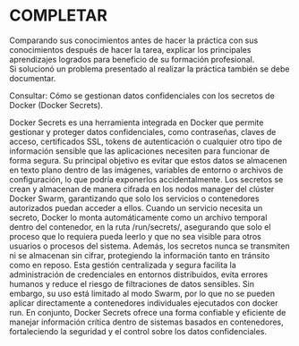 # COMPLETAR  
Comparando sus conocimientos antes de hacer la práctica con sus conocimientos después de hacer la tarea, explicar los principales aprendizajes logrados para beneficio de su formación profesional.  
Si solucionó un problema presentado al realizar la práctica también se debe documentar.

Consultar: Cómo se gestionan datos confidenciales con los secretos de Docker (Docker Secrets).

Docker Secrets es una herramienta integrada en Docker que permite gestionar y proteger datos confidenciales, como contraseñas, claves de acceso, certificados SSL, tokens de autenticación o cualquier otro tipo de información sensible que las aplicaciones necesiten para funcionar de forma segura. Su principal objetivo es evitar que estos datos se almacenen en texto plano dentro de las imágenes, variables de entorno o archivos de configuración, lo que podría exponerlos accidentalmente. Los secretos se crean y almacenan de manera cifrada en los nodos manager del clúster Docker Swarm, garantizando que solo los servicios o contenedores autorizados puedan acceder a ellos. Cuando un servicio necesita un secreto, Docker lo monta automáticamente como un archivo temporal dentro del contenedor, en la ruta /run/secrets/, asegurando que solo el proceso que lo requiera pueda leerlo y que no sea visible para otros usuarios o procesos del sistema. Además, los secretos nunca se transmiten ni se almacenan sin cifrar, protegiendo la información tanto en tránsito como en reposo. Esta gestión centralizada y segura facilita la administración de credenciales en entornos distribuidos, evita errores humanos y reduce el riesgo de filtraciones de datos sensibles. Sin embargo, su uso está limitado al modo Swarm, por lo que no se pueden aplicar directamente a contenedores individuales ejecutados con docker run. En conjunto, Docker Secrets ofrece una forma confiable y eficiente de manejar información crítica dentro de sistemas basados en contenedores, fortaleciendo la seguridad y el control sobre los datos confidenciales.
